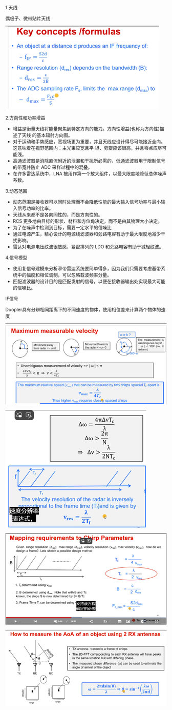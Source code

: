 1.天线

偶极子、微带贴片天线

![image-20250422153149195](./image/mmw天线雷达基础知识.assets/image-20250422153149195.png)

2.方向性和功率增益

- 增益是衡量天线将能量聚焦到特定方向的能力。方向性增益(也称为方向性)描述了天线     的基本辐射方向图。
- 对于运动和手势感应，宽视场更为重要，并且天线应设计得尽可能接近全向。     这意味着在视野范围内：主光束应宽且平 坦、旁瓣应该很高，并且零点应尽可能浅。
- 高通滤波器是消除直流附近的泄漏和干扰所必需的，低通滤波器用于限制信号的带宽并防止     ADC 采样过程中的混叠。
- 在许多雷达系统中，LNA     被用作第一个放大组件，以最大限度地降低总体噪声系数。

3.动态范围 

-  动态范围是接收器可以同时处理而不会降低性能的最大输入信号功率与最小输入信号功率的比率。
- 天线从来都不是各向同性的，而是方向性的。
- RCS     更多地由目标的形状、材料和方位角决定，而不是由其物理大小决定。
- 为了在噪声中检测到目标，需要一定水平的信噪比
- 通过电源产生，精心设计的电源线滤波器和旁路电容有助于最大限度地减少干扰影响。
- 雷达对电源电压纹波很敏感，紧密排列的     LDO 和旁路电容有助于减轻纹波。

 

4.信号模型

- 使用复信号建模来分析窄带雷达系统要简单得多，因为我们只需要考虑基带系统中的幅度和相位调制，可以忽略载波频率分量。
- 匹配滤波器的设计目的是匹配发射的信号，以便在接收器输出处实现最大可能的信噪比。



IF信号

Doopler具有分辨相同距离下的不同速度的物体，使用相位差来计算两个物体的速度

![image-20250422153213993](./image/mmw天线雷达基础知识.assets/image-20250422153213993.png)

![image-20250422153217277](./image/mmw天线雷达基础知识.assets/image-20250422153217277.png)

![image-20250422153220690](./image/mmw天线雷达基础知识.assets/image-20250422153220690.png)

![image-20250422153224044](./image/mmw天线雷达基础知识.assets/image-20250422153224044.png)
